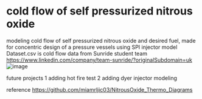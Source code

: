 # cold flow of self pressurized nitrous oxide
modeling cold flow of self pressurized nitrous oxide and desired fuel, made for concentric design of a pressure vessels using SPI injector model
Dataset.csv is cold flow data from Sunride student team https://www.linkedin.com/company/team-sunride/?originalSubdomain=uk
![image](https://github.com/atimogus/cold-flow-nitrous-oxide-modeling/assets/52748147/7de1ffd9-c5b7-4cc5-a082-e02aae72915a)

future projects
1 adding hot fire test
2 adding dyer injector modeling

reference
https://github.com/miamrljic03/NitrousOxide_Thermo_Diagrams
